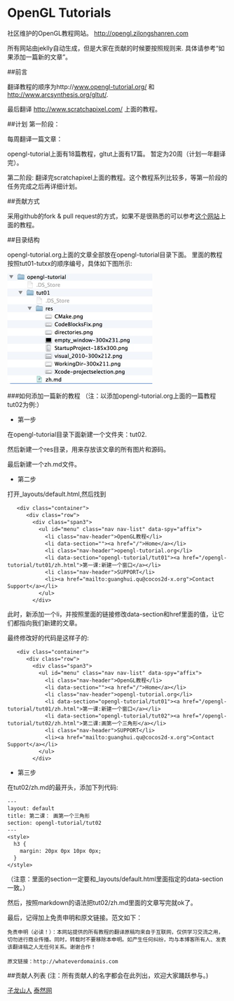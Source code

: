 OpenGL Tutorials
=============

社区维护的OpenGL教程网站。 http://opengl.zilongshanren.com

所有网站由jeklly自动生成，但是大家在贡献的时候要按照规则来. 具体请参考“如果添加一篇新的文章”。

##前言

翻译教程的顺序为http://www.opengl-tutorial.org/ 和 http://www.arcsynthesis.org/gltut/. 

最后翻译 http://www.scratchapixel.com/ 上面的教程。


##计划
第一阶段：

每周翻译一篇文章：

opengl-tutorial上面有18篇教程，gltut上面有17篇。 暂定为20周（计划一年翻译完）。


第二阶段:
翻译完scratchapixel上面的教程。这个教程系列比较多，等第一阶段的任务完成之后再详细计划。

##贡献方式

采用github的fork & pull request的方式，如果不是很熟悉的可以参考[这个网站](http://happycasts.net/episodes?tag_id=2)上面的教程。

##目录结构

opengl-tutorial.org上面的文章全部放在opengl-tutorial目录下面。
里面的教程按照tut01-tutxx的顺序编号，具体如下图所示:

![sample](./sample.png)

###如何添加一篇新的教程
（注：以添加opengl-tutorial.org上面的一篇教程tut02为例:）

- 第一步
    	
在opengl-tutorial目录下面新建一个文件夹：tut02.

然后新建一个res目录，用来存放该文章的所有图片和源码。

最后新建一个zh.md文件。


- 第二步
		
打开_layouts/default.html,然后找到

```
   <div class="container">
      <div class="row">
        <div class="span3">
          <ul id="menu" class="nav nav-list" data-spy="affix">
            <li class="nav-header">OpenGL教程</li>
            <li data-section=""><a href="/">Home</a></li>
            <li class="nav-header">opengl-tutorial.org</li>
            <li data-section="opengl-tutorial/tut01"><a href="/opengl-tutorial/tut01/zh.html">第一课:新建一个窗口</a></li>
            <li class="nav-header">SUPPORT</li>
            <li><a href="mailto:guanghui.qu@cocos2d-x.org">Contact Support</a></li>
          </ul>
        </div>

```

此时，新添加一个li，并按照里面的链接修改data-section和href里面的值，让它们都指向我们新建的文章。

最终修改好的代码是这样子的:

```
   <div class="container">
      <div class="row">
        <div class="span3">
          <ul id="menu" class="nav nav-list" data-spy="affix">
            <li class="nav-header">OpenGL教程</li>
            <li data-section=""><a href="/">Home</a></li>
            <li class="nav-header">opengl-tutorial.org</li>
            <li data-section="opengl-tutorial/tut01"><a href="/opengl-tutorial/tut01/zh.html">第一课:新建一个窗口</a></li>
            <li data-section="opengl-tutorial/tut02"><a href="/opengl-tutorial/tut02/zh.html">第二课:画第一个三角形</a></li>
            <li class="nav-header">SUPPORT</li>
            <li><a href="mailto:guanghui.qu@cocos2d-x.org">Contact Support</a></li>
          </ul>
        </div>

```


- 第三步

在tut02/zh.md的最开头，添加下列代码:

```
---
layout: default
title: 第二课： 画第一个三角形
section: opengl-tutorial/tut02
---
<style>
  h3 {
	margin: 20px 0px 10px 0px;
  }
</style>
```

（注意：里面的section一定要和_layouts/default.html里面指定的data-section一致。）

然后，按照markdown的语法把tut02/zh.md里面的文章写完就ok了。

最后，记得加上免责申明和原文链接。范文如下：

```
免责申明（必读！）：本网站提供的所有教程的翻译原稿均来自于互联网，仅供学习交流之用，切勿进行商业传播。同时，转载时不要移除本申明。如产生任何纠纷，均与本博客所有人、发表该翻译稿之人无任何关系。谢谢合作！

原文链接：http://whateverdomainis.com
```



##贡献人列表
(注：所有贡献人的名字都会在此列出，欢迎大家踊跃参与。)

[子龙山人](http://www.zilongshanren.com)
[泰然网](http://www.ityran.com)
